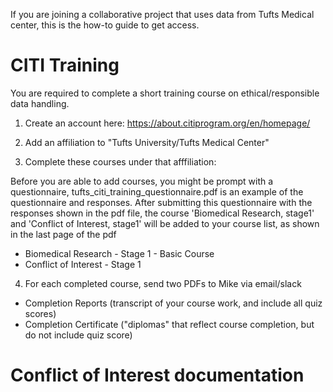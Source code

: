 If you are joining a collaborative project that uses data from Tufts Medical center, this is the how-to guide to get access.

# CITI Training

You are required to complete a short training course on ethical/responsible data handling.

1) Create an account here:
https://about.citiprogram.org/en/homepage/

2) Add an affiliation to "Tufts University/Tufts Medical Center"

3) Complete these courses under that afffiliation:

Before you are able to add courses, you might be prompt with a questionnaire, tufts_citi_training_questionnaire.pdf is an example of the questionnaire and responses. After submitting this questionnaire with the responses shown in the pdf file, the course 'Biomedical Research, stage1' and 'Conflict of Interest, stage1' will be added to your course list, as shown in the last page of the pdf

* Biomedical Research - Stage 1 - Basic Course 
* Conflict of Interest - Stage 1 

4) For each completed course, send two PDFs to Mike via email/slack

* Completion Reports (transcript of your course work, and include all quiz scores)
* Completion Certificate ("diplomas" that reflect course completion, but do not include quiz score)


# Conflict of Interest documentation

